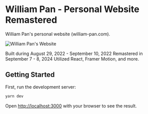 # William Pan - Personal Website Remastered

William Pan's personal website (william-pan.com). 

![William Pan's Website](/src/assets/github.png)

Built during August 29, 2022 - September 10, 2022
Remastered in September 7 - 8, 2024
Utilized React, Framer Motion, and more.

## Getting Started

First, run the development server:

```bash
yarn dev
```

Open [http://localhost:3000](http://localhost:3000) with your browser to see the result.